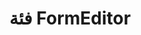 ---
title: فئة FormEditor
type: docs
weight: 100
url: /net/formeditor-class/
description: يشرح هذا القسم كيفية العمل مع واجهات Aspose.PDF باستخدام فئة FormEditor.
lastmod: "2021-06-05"
draft: false
sitemap:
    changefreq: "weekly"
    priority: 0.7
---